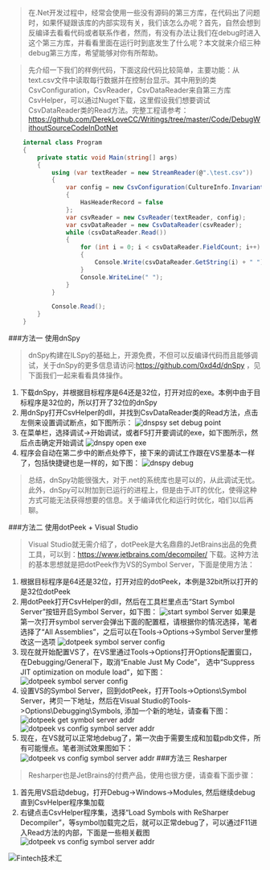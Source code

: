 >在.Net开发过程中，经常会使用一些没有源码的第三方库，在代码出了问题时，如果怀疑跟该库的内部实现有关，我们该怎么办呢？首先，自然会想到反编译去看看代码或者联系作者，然而，有没有办法让我们在debug时进入这个第三方库，并看看里面在运行时到底发生了什么呢？本文就来介绍三种debug第三方库，希望能够对你有所帮助。

>先介绍一下我们的样例代码，下面这段代码比较简单，主要功能：从text.csv文件中读取每行数据并在控制台显示。其中用到的类CsvConfiguration，CsvReader，CsvDataReader来自第三方库CsvHelper，可以通过Nuget下载，这里假设我们想要调试CsvDataReader类的Read方法。完整工程请参考：https://github.com/DerekLoveCC/Writings/tree/master/Code/DebugWithoutSourceCodeInDotNet

```csharp
    internal class Program
    {
        private static void Main(string[] args)
        {
            using (var textReader = new StreamReader(@".\test.csv"))
            {
                var config = new CsvConfiguration(CultureInfo.InvariantCulture)
                {
                    HasHeaderRecord = false
                };
                var csvReader = new CsvReader(textReader, config);
                var csvDataReader = new CsvDataReader(csvReader);
                while (csvDataReader.Read())
                {
                    for (int i = 0; i < csvDataReader.FieldCount; i++)
                    {
                        Console.Write(csvDataReader.GetString(i) + " ");
                    }
                    Console.WriteLine(" ");
                }
            }

            Console.Read();
        }
    }
```
###方法一 使用dnSpy
>dnSpy构建在ILSpy的基础上，开源免费，不但可以反编译代码而且能够调试，关于dnSpy的更多信息请访问:https://github.com/0xd4d/dnSpy  ，见下面我们一起来看看具体操作。
1. 下载dnSpy，并根据目标程序是64还是32位，打开对应的exe。本例中由于目标程序是32位的，所以打开了32位的dnSpy
2. 用dnSpy打开CsvHelper的dll，并找到CsvDataReader类的Read方法，点击左侧来设置调试断点，如下图所示：
   ![dnspsy set debug point](https://github.com/DerekLoveCC/Writings/raw/master/Article/DebugWithoutSourceCodeInDotNet/image/dnspy_set_debug_point.png)
3. 在菜单栏，选择调试->开始调试，或者F5打开要调试的exe，如下图所示，然后点击确定开始调试
   ![dnspy open exe](https://github.com/DerekLoveCC/Writings/raw/master/Article/DebugWithoutSourceCodeInDotNet/image/dnspy_open_exe.png)
4. 程序会自动在第二步中的断点处停下，接下来的调试工作跟在VS里基本一样了，包括快捷键也是一样的，如下图：
     ![dnspy debug](https://github.com/DerekLoveCC/Writings/raw/master/Article/DebugWithoutSourceCodeInDotNet/image/dnspy_debug.png)

>总结，dnSpy功能很强大，对于.net的系统库也是可以的，从此调试无忧。此外，dnSpy可以附加到已运行的进程上，但是由于JIT的优化，使得这种方式可能无法获得想要的信息。关于编译优化和运行时优化，咱们以后再聊。

###方法二 使用dotPeek + Visual Studio
>Visual Studio就无需介绍了，dotPeek是大名鼎鼎的JetBrains出品的免费工具，可以到：https://www.jetbrains.com/decompiler/ 下载。这种方法的基本思想就是把dotPeek作为VS的Symbol Server，下面是使用方法：
1. 根据目标程序是64还是32位，打开对应的dotPeek，本例是32bit所以打开的是32位dotPeek
2. 用dotPeek打开CsvHelper的dll，然后在工具栏里点击“Start Symbol Server”按钮开启Symbol Server，如下图：
![start symbol Server](https://github.com/DerekLoveCC/Writings/raw/master/Article/DebugWithoutSourceCodeInDotNet/image/dotpeek_start_symbol_server.png)
如果是第一次打开symbol server会弹出下面的配置框，请根据你的情况选择，笔者选择了“All Assemblies”，之后可以在Tools->Options->Symbol Server里修改这一选项
![dotpeek symbol server config](https://github.com/DerekLoveCC/Writings/raw/master/Article/DebugWithoutSourceCodeInDotNet/image/dotpeek_symbolserver_config.png)
3. 现在就开始配置VS了，在VS里通过Tools->Options打开Options配置窗口，在Debugging/General下，取消“Enable Just My Code”， 选中“Suppress JIT optimization on module load”，如下图：
![dotpeek symbol server config](https://github.com/DerekLoveCC/Writings/raw/master/Article/DebugWithoutSourceCodeInDotNet/image/dotpeek_vs_config.png)
4. 设置VS的Symbol Server，回到dotPeek，打开Tools->Options\Symbol Server，拷贝一下地址，然后在Visual Studio的Tools->Options\Debugging\Symbols, 添加一个新的地址，请查看下图：
![dotpeek get symbol server addr](https://github.com/DerekLoveCC/Writings/raw/master/Article/DebugWithoutSourceCodeInDotNet/image/dotpeek_symbol_server_addr.png)
![dotpeek vs config symbol server addr](https://github.com/DerekLoveCC/Writings/raw/master/Article/DebugWithoutSourceCodeInDotNet/image/dotpeek_vs_add_symbol_server.png)
5. 现在，在VS就可以正常地debug了，第一次由于需要生成和加载pdb文件，所有可能慢点。笔者测试效果图如下：
![dotpeek vs config symbol server addr](https://github.com/DerekLoveCC/Writings/raw/master/Article/DebugWithoutSourceCodeInDotNet/image/dotPeek_TestResult.png)
###方法三 Resharper
>Resharper也是JetBrains的付费产品，使用也很方便，请查看下面步骤：

1. 首先用VS启动debug，打开Debug->Windows->Modules, 然后继续debug直到CsvHelper程序集加载
2. 右键点击CsvHelper程序集，选择“Load Symbols with ReSharper Decompiler”，等symbol加载完之后，就可以正常debug了，可以通过F11进入Read方法的内部，下面是一些相关截图
![dotpeek vs config symbol server addr](https://github.com/DerekLoveCC/Writings/raw/master/Article/DebugWithoutSourceCodeInDotNet/image/dotPeek_TestResult.png)


![Fintech技术汇](https://github.com/DerekLoveCC/Writings/raw/master/Fintech_Wechat/Fintech.jpg)
